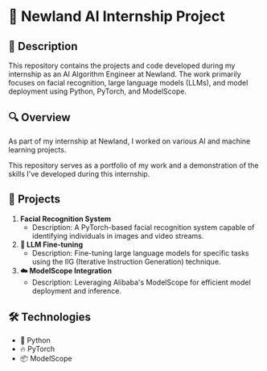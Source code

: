 # :robot: Newland AI Internship Project

## :book: Description
This repository contains the projects and code developed during my internship as an AI Algorithm Engineer at Newland. The work primarily focuses on facial recognition, large language models (LLMs), and model deployment using Python, PyTorch, and ModelScope.

## :mag: Overview
As part of my internship at Newland, I worked on various AI and machine learning projects.

This repository serves as a portfolio of my work and a demonstration of the skills I've developed during this internship.

## :rocket: Projects
1. **Facial Recognition System**
   - Description: A PyTorch-based facial recognition system capable of identifying individuals in images and video streams.
2. **:wrench: LLM Fine-tuning**
   - Description: Fine-tuning large language models for specific tasks using the IIG (Iterative Instruction Generation) technique.
3. **:cloud: ModelScope Integration**
   - Description: Leveraging Alibaba's ModelScope for efficient model deployment and inference.

## :hammer_and_wrench: Technologies
- :snake: Python
- :fire: PyTorch
- :package: ModelScope
